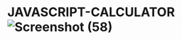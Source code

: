 # JAVASCRIPT-CALCULATOR![Screenshot (58)](https://user-images.githubusercontent.com/91895505/183016041-b283e67d-590f-4bd7-b73c-a99bb241438e.png)

